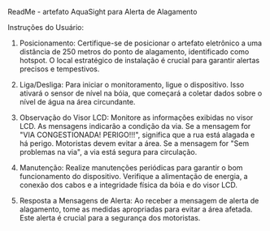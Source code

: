 ReadMe - artefato AquaSight para Alerta de Alagamento


Instruções do Usuário:
1. Posicionamento:
Certifique-se de posicionar o artefato eletrônico a uma distância de 250 metros do ponto de alagamento, identificado como hotspot. O local estratégico de instalação é crucial para garantir alertas precisos e tempestivos.

2. Liga/Desliga:
Para iniciar o monitoramento, ligue o dispositivo. Isso ativará o sensor de nível na bóia, que começará a coletar dados sobre o nível de água na área circundante.

3. Observação do Visor LCD:
Monitore as informações exibidas no visor LCD. As mensagens indicarão a condição da via.
Se a mensagem for "VIA CONGESTIONADA! PERIGO!!!", significa que a rua está alagada e há perigo. Motoristas devem evitar a área.
Se a mensagem for "Sem problemas na via", a via está segura para circulação.

4. Manutenção:
Realize manutenções periódicas para garantir o bom funcionamento do dispositivo.
Verifique a alimentação de energia, a conexão dos cabos e a integridade física da bóia e do visor LCD.

5. Resposta a Mensagens de Alerta:
Ao receber a mensagem de alerta de alagamento, tome as medidas apropriadas para evitar a área afetada. Este alerta é crucial para a segurança dos motoristas.
